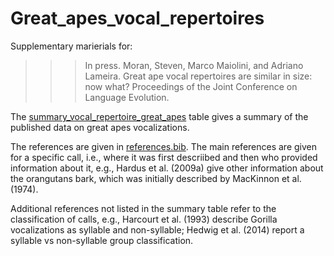 # Great_apes_vocal_repertoires

Supplementary marierials for:

>>> In press. Moran, Steven, Marco Maiolini, and Adriano Lameira. Great ape vocal repertoires are similar in size: now what? Proceedings of the Joint Conference on Language Evolution.

The [summary_vocal_repertoire_great_apes](summary_great_ape_vocal_repoertoires.csv) table gives a summary of the published data on great apes vocalizations.

The references are given in [references.bib](references.bib). The main references are given for a specific call, i.e., where it was first descriibed and then who provided information about it, e.g., Hardus et al. (2009a) give other information about the orangutans bark, which was initially described by MacKinnon et al. (1974).

Additional references not listed in the summary table refer to the classification of calls, e.g., Harcourt et al. (1993) describe Gorilla vocalizations as syllable and non-syllable; Hedwig et al. (2014) report a syllable vs non-syllable group classification.
